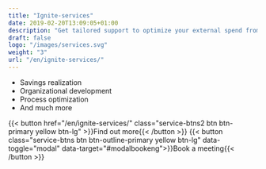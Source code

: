 ```yaml
---
title: "Ignite-services"
date: 2019-02-20T13:09:05+01:00
description: "Get tailored support to optimize your external spend from our experienced consultants"
draft: false
logo: "/images/services.svg"
weight: "3"
url: "/en/ignite-services/"
---
```


+ <i class="fas fa-hand-holding-usd" style="color: #ebaf41;"></i>Savings realization
+ <i class="fas fa-sitemap" style=" color: #ebaf41;"></i>Organizational development
+ <i class="fas fa-chart-line" style="color: #ebaf41;"></i>Process optimization​
+ <i class="fas fa-list-alt" style="color: #ebaf41;"></i>And much more

{{< button href="/en/ignite-services/" class="service-btns2 btn btn-primary yellow btn-lg" >}}Find out more{{< /button >}}
{{< button class="service-btns btn btn-outline-primary yellow btn-lg" data-toggle="modal" data-target="#modalbookeng">}}Book a meeting{{< /button >}}
